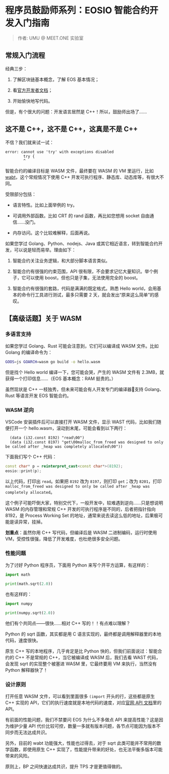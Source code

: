 # 程序员鼓励师系列：EOSIO 智能合约开发入门指南

> 作者: UMU @ MEET.ONE 实验室

## 常规入门流程

经典三步：

1. 了解区块链基本概念，了解 EOS 基本情况；

2. 看[官方开发者文档](https://developers.eos.io/eosio-cpp/docs)；

3. 开始愉快地写代码。

但是，有个很大的问题：开发语言居然是 C++！所以，鼓励师出场了……

## 这不是 C++，这不是 C++，这真是不是 C++

不信？我们就来试一试：

```
error: cannot use 'try' with exceptions disabled
        try {
        ^
```

智能合约的编译目标是 WASM 文件，最终要在 WASM 的 VM 里运行，比如 [wabt](https://github.com/WebAssembly/wabti)，这个常规情况下使用 C++ 开发可执行程序、静态库、动态库等，有很大不同。

受限部分包括：

- 语言特性。比如上面举例的 try。

- 可调用外部函数。比如 CRT 的 rand 函数，再比如您想用 socket 自由通信……没门。

- 内存访问。这个比较难解释，后面再说。

如果您学过 Golang、Python、nodejs、Java 或其它相近语言，转到智能合约开发，可以说是轻而易举。理由如下：

1. 智能合约关注业务逻辑，和大部分脚本语言类似。

2. 智能合约有很强的约束范围，API 很有限，不会要求记忆大量知识。举个例子，它可以使用 boost，但也只是子集，无法使用完全的 boost。

3. 智能合约有很强的套路，代码是满满的既定格式。熟悉 Hello world，会用基本的命令行工具进行测试，最多只需要 2 天，就会发出“原来这么简单”的感叹。

## 【高级话题】关于 WASM

### 多语言支持

如果您学过 Golang、Rust 可能会注意到，它们可以编译成 WASM 文件。比如 Golang 的编译命令为：

```bash
GOOS=js GOARCH=wasm go build -o hello.wasm
```

但是找个 Hello world 编译一下，您可能会哭，产生的 WASM 文件有 2.3MB，就获得一个打印信息……（EOS 基本概念：RAM 挺贵的。）

虽然现状是 C++ 一枝独秀，但未来可能会有人开发专门的编译器支持 Golang、Rust 等语言开发 EOS 智能合约。

### WASM 逆向

VSCode 安装插件后可以直接打开 WASM 文件，显示 WAST 代码，比如我们随便打开一个 hello.wasm，滚动到末尾，可能会看到以下两行：

```WebAssembly
  (data (i32.const 8192) "read\00")
  (data (i32.const 8197) "get\00malloc_from_freed was designed to only be called after _heap was completely allocated\00"))
```

下面我们写个 C++ 代码：

```cpp
const char* p = reinterpret_cast<const char*>(8192);
eosio::print(p);
```

以上代码，打印出 `read`。如果把 `8192` 改为 `8197`，则打印 `get`；改为 `8201`，打印 `malloc_from_freed was designed to only be called after _heap was completely allocated`。

这个例子可能吓倒大家，特别交代下，一般开发中，较难遇到逆向……只是想说明 WASM 的内存管理和常规 C++ 开发的可执行程序是不同的，后者把指针指向 8192，是 Process Working Set 的地址，通常来说去读这么低的地址，后果极可能是读异常，挂掉。

**划重点**：虽然你用 C++ 写代码，但编译后是 WASM 二进制编码，运行时使用 VM，受控性很强，降低了开发难度，也杜绝很多安全问题。

### 性能问题

为了讨好 Python 程序员，下面用 Python 来写个开平方运算，有这样的：

```Python
import math

print(math.sqrt(2.0))
```

也有这样的：

```Python
import numpy

print(numpy.sqrt(2.0))
```

他们有个共同点——很快……相对 C++ 写的！！有点难以理解？

Python 的 sqrt 函数，其实都是用 C 语言实现的，最终都是调用解释器里的本地代码，速度很快。

原生 C++ 写的本地程序，几乎肯定是比 Python 快的，但我们前面说过：智能合约的 C++ 不是常规的 C++，当它被编译成 WASM 后，我们去看 WAST 代码，会发现 sqrt 的实现整个被塞进 WASM 里，它最终要用 VM 来执行，当然没有 Python 解释器快了！

### 设计原则

打开任意 WASM 文件，可以看到里面很多 `(import` 开头的行，这些都是原生 C++ 实现的 API，它们的执行速度就是本地代码的速度，对应[官网 API 文档](https://eosio.github.io/eosio.cdt/modules.html)里的 API。

有前面的性能问题，我们不禁要问 EOS 为什么不多做点 API 来提高性能？这是因为维护少量 API 代价比较可控，数量一多就有版本问题，各节点可能因为版本不同步而无法达成共识。

另外，目前的 wabt 功能强大，性能也过得去，对于 sqrt 此类可能并不常用的数学函数，即使用原生 C++ 实现了，性能提升带来的好处，也无法平衡多版本可能带来的风险。

原则上，BP 之间快速达成共识，提升 TPS 才是更值得做的。